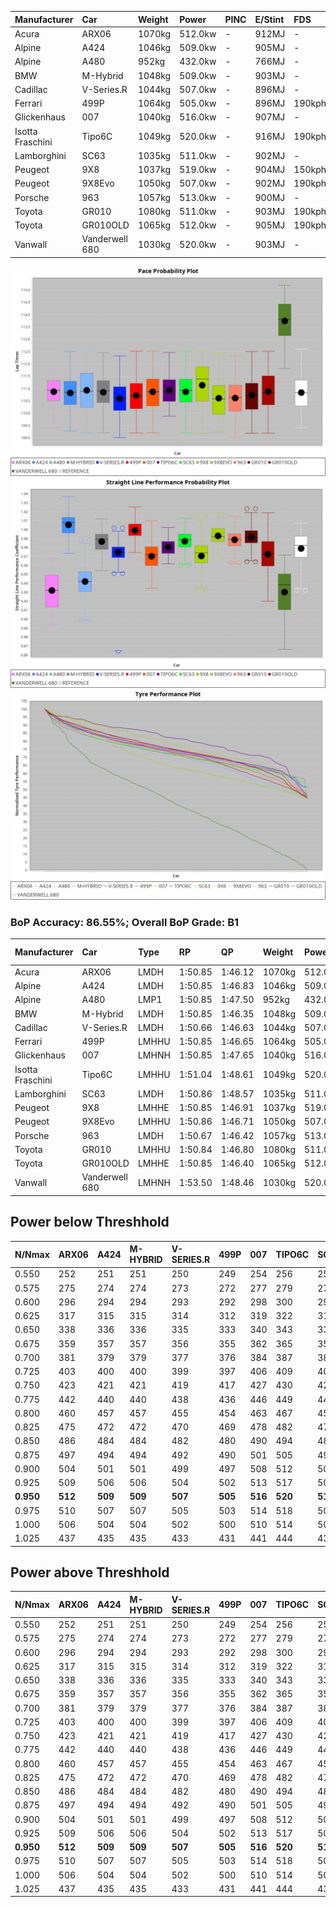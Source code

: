 | Manufacturer     | Car            | Weight | Power   | PINC    | E/Stint | FDS     |
|:-|:-|:-|:-|:-|:-|:-|
| Acura            | ARX06          | 1070kg | 512.0kw |    -    | 912MJ   |    -    |
| Alpine           | A424           | 1046kg | 509.0kw |    -    | 905MJ   |    -    |
| Alpine           | A480           | 952kg  | 432.0kw |    -    | 766MJ   |    -    |
| BMW              | M-Hybrid       | 1048kg | 509.0kw |    -    | 903MJ   |    -    |
| Cadillac         | V-Series.R     | 1044kg | 507.0kw |    -    | 896MJ   |    -    |
| Ferrari          | 499P           | 1064kg | 505.0kw |    -    | 896MJ   | 190kph  |
| Glickenhaus      | 007            | 1040kg | 516.0kw |    -    | 907MJ   |    -    |
| Isotta Fraschini | Tipo6C         | 1049kg | 520.0kw |    -    | 916MJ   | 190kph  |
| Lamborghini      | SC63           | 1035kg | 511.0kw |    -    | 902MJ   |    -    |
| Peugeot          | 9X8            | 1037kg | 519.0kw |    -    | 904MJ   | 150kph  |
| Peugeot          | 9X8Evo         | 1050kg | 507.0kw |    -    | 902MJ   | 190kph  |
| Porsche          | 963            | 1057kg | 513.0kw |    -    | 900MJ   |    -    |
| Toyota           | GR010          | 1080kg | 511.0kw |    -    | 903MJ   | 190kph  |
| Toyota           | GR010OLD       | 1065kg | 512.0kw |    -    | 905MJ   | 190kph  |
| Vanwall          | Vanderwell 680 | 1030kg | 520.0kw |    -    | 903MJ   |    -    |

![PACECHART](./IMG/ACOMETHOD.png)
![STRAIGHTLINEPERFORMANCECHART](./IMG/ACOMETHOD_sp.png)
![TYREPERFORMANCECHART](./IMG/ACOMETHOD_tw.png)

### BoP Accuracy: 86.55%; Overall BoP Grade: B1
| Manufacturer     | Car            | Type  | RP      | QP      | Weight | Power¹  | Threshhold | PINC    | Power²   | E/Stint | AVG Vmax  | FDS     | RDLC | L/Stint | BOP-Grade | Model Accuracy | Model Points | Match%  | SimDiff |
|:-|:-|:-|:-|:-|:-|:-|:-|:-|:-|:-|:-|:-|:-|:-|:-|:-|:-|:-|:-|
| Acura            | ARX06          | LMDH  | 1:50.85 | 1:46.12 | 1070kg | 512.0kw | 210.0kph   |    -    | 512.00kw |  912MJ  | 279.82kph |    -    | 1.00 | 33      | +D1       | 100.00%        | 995          | 68.82%  | #       |
| Alpine           | A424           | LMDH  | 1:50.85 | 1:46.83 | 1046kg | 509.0kw | 210.0kph   |    -    | 509.00kw |  905MJ  | 291.53kph |    -    | 1.01 | 33      | ~A1       | 86.43%         | 618          | 95.63%  | #       |
| Alpine           | A480           | LMP1  | 1:50.85 | 1:47.50 |  952kg | 432.0kw | 210.0kph   |    -    | 432.00kw |  766MJ  | 280.22kph |    -    | 0.98 | 31      | ~A1       | 68.63%         | 967          | 100.00% | #       |
| BMW              | M-Hybrid       | LMDH  | 1:50.85 | 1:46.35 | 1048kg | 509.0kw | 210.0kph   |    -    | 509.00kw |  903MJ  | 288.65kph |    -    | 1.01 | 33      | +A2       | 93.77%         | 1672         | 90.04%  | #       |
| Cadillac         | V-Series.R     | LMDH  | 1:50.66 | 1:46.63 | 1044kg | 507.0kw | 210.0kph   |    -    | 507.00kw |  896MJ  | 285.80kph |    -    | 1.02 | 33      | -A2       | 83.12%         | 1921         | 92.59%  | #       |
| Ferrari          | 499P           | LMHHU | 1:50.85 | 1:46.65 | 1064kg | 505.0kw | 210.0kph   |    -    | 505.00kw |  896MJ  | 289.07kph | 190kph  | 1.03 | 33      | ~A1       | 69.49%         | 1950         | 100.00% | #       |
| Glickenhaus      | 007            | LMHNH | 1:50.85 | 1:47.65 | 1040kg | 516.0kw | 210.0kph   |    -    | 516.00kw |  907MJ  | 287.37kph |    -    | 0.95 | 33      | ~A1       | 89.50%         | 1518         | 98.95%  | #       |
| Isotta Fraschini | Tipo6C         | LMHHU | 1:51.04 | 1:48.61 | 1049kg | 520.0kw | 210.0kph   |    -    | 520.00kw |  916MJ  | 288.85kph | 190kph  | 1.05 | 33      | +C2       | 73.56%         | 64           | 73.37%  | #       |
| Lamborghini      | SC63           | LMDH  | 1:50.86 | 1:48.57 | 1035kg | 511.0kw | 210.0kph   |    -    | 511.00kw |  902MJ  | 289.42kph |    -    | 1.05 | 33      | +A2       | 95.82%         | 459          | 93.80%  | #       |
| Peugeot          | 9X8            | LMHHE | 1:50.85 | 1:46.91 | 1037kg | 519.0kw | 210.0kph   |    -    | 519.00kw |  904MJ  | 287.32kph | 150kph  | 1.03 | 33      | ~A1       | 88.75%         | 2383         | 99.40%  | #       |
| Peugeot          | 9X8Evo         | LMHHU | 1:50.86 | 1:46.71 | 1050kg | 507.0kw | 210.0kph   |    -    | 507.00kw |  902MJ  | 289.32kph | 190kph  | 1.01 | 33      | ~A1       | 66.97%         | 221          | 100.00% | #       |
| Porsche          | 963            | LMDH  | 1:50.67 | 1:46.42 | 1057kg | 513.0kw | 210.0kph   |    -    | 513.00kw |  900MJ  | 288.54kph |    -    | 1.00 | 33      | -A2       | 81.02%         | 5243         | 94.47%  | #       |
| Toyota           | GR010          | LMHHU | 1:50.84 | 1:46.80 | 1080kg | 511.0kw | 210.0kph   |    -    | 511.00kw |  903MJ  | 287.55kph | 190kph  | 1.00 | 33      | ~A1       | 73.70%         | 2701         | 100.00% | #       |
| Toyota           | GR010OLD       | LMHHE | 1:50.85 | 1:46.40 | 1065kg | 512.0kw | 210.0kph   |    -    | 512.00kw |  905MJ  | 286.05kph | 190kph  | 1.03 | 33      | -A2       | 99.03%         | 1536         | 94.06%  | #       |
| Vanwall          | Vanderwell 680 | LMHNH | 1:53.50 | 1:48.46 | 1030kg | 520.0kw | 210.0kph   |    -    | 520.00kw |  903MJ  | 282.28kph |    -    | 1.02 | 33      | +Ω2       | 97.01%         | 649          | -2.92%  | #       |

## Power below Threshhold
| N/Nmax    | ARX06   | A424    | M-HYBRID | V-SERIES.R | 499P    | 007     | TIPO6C  | SC63    | 9X8     | 9X8EVO  | 963     | GR010   | GR010OLD | VANDERWELL 680 | ​     | RPM      | A480    |
|:-|:-|:-|:-|:-|:-|:-|:-|:-|:-|:-|:-|:-|:-|:-|:-|:-|:-|
|  0.550    |  252    |  251    |  251     |  250       |  249    |  254    |  256    |  252    |  256    |  250    |  253    |  252    |  252     |  256           |  ​    |   --     |   -     |
|  0.575    |  275    |  274    |  274     |  273       |  272    |  277    |  279    |  275    |  279    |  273    |  276    |  275    |  275     |  279           |  ​    |   --     |   -     |
|  0.600    |  296    |  294    |  294     |  293       |  292    |  298    |  300    |  295    |  299    |  293    |  296    |  295    |  296     |  300           |  ​    |   --     |   -     |
|  0.625    |  317    |  315    |  315     |  314       |  312    |  319    |  322    |  316    |  321    |  314    |  317    |  316    |  317     |  322           |  ​    |   --     |   -     |
|  0.650    |  338    |  336    |  336     |  335       |  333    |  340    |  343    |  337    |  342    |  335    |  338    |  337    |  338     |  343           |  ​    |   --     |   -     |
|  0.675    |  359    |  357    |  357     |  356       |  355    |  362    |  365    |  359    |  364    |  356    |  360    |  359    |  359     |  365           |  ​    |   --     |   -     |
|  0.700    |  381    |  379    |  379     |  377       |  376    |  384    |  387    |  380    |  386    |  377    |  382    |  380    |  381     |  387           |  ​    |   --     |   -     |
|  0.725    |  403    |  400    |  400     |  399       |  397    |  406    |  409    |  402    |  408    |  399    |  403    |  402    |  403     |  409           |  ​    |   --     |   -     |
|  0.750    |  423    |  421    |  421     |  419       |  417    |  427    |  430    |  422    |  429    |  419    |  424    |  422    |  423     |  430           |  ​    |   --     |   -     |
|  0.775    |  442    |  440    |  440     |  438       |  436    |  446    |  449    |  441    |  448    |  438    |  443    |  441    |  442     |  449           |  ​    |  5000    |  254    |
|  0.800    |  460    |  457    |  457     |  455       |  454    |  463    |  467    |  459    |  466    |  455    |  461    |  459    |  460     |  467           |  ​    |  5500    |  300    |
|  0.825    |  475    |  472    |  472     |  470       |  469    |  478    |  482    |  474    |  481    |  470    |  476    |  474    |  475     |  482           |  ​    |  6000    |  335    |
|  0.850    |  486    |  484    |  484     |  482       |  480    |  490    |  494    |  485    |  493    |  482    |  487    |  485    |  486     |  494           |  ​    |  6500    |  378    |
|  0.875    |  497    |  494    |  494     |  492       |  490    |  501    |  505    |  496    |  504    |  492    |  498    |  496    |  497     |  505           |  ​    |  7000    |  422    |
|  0.900    |  504    |  501    |  501     |  499       |  497    |  508    |  512    |  503    |  511    |  499    |  505    |  503    |  504     |  512           |  ​    |  7500    |  433    |
|  0.925    |  509    |  506    |  506     |  504       |  502    |  513    |  517    |  508    |  516    |  504    |  510    |  508    |  509     |  517           |  ​    |  8000    |  429    |
| **0.950** | **512** | **509** | **509**  | **507**    | **505** | **516** | **520** | **511** | **519** | **507** | **513** | **511** | **512**  | **520**        | **​** | **8500** | **432** |
|  0.975    |  510    |  507    |  507     |  505       |  503    |  514    |  518    |  509    |  517    |  505    |  511    |  509    |  510     |  518           |  ​    |  9000    |  216    |
|  1.000    |  506    |  504    |  504     |  502       |  500    |  510    |  514    |  505    |  513    |  502    |  507    |  505    |  506     |  514           |  ​    |   --     |   -     |
|  1.025    |  437    |  435    |  435     |  433       |  431    |  441    |  444    |  436    |  443    |  433    |  438    |  436    |  437     |  444           |  ​    |   --     |   -     |

## Power above Threshhold
| N/Nmax    | ARX06   | A424    | M-HYBRID | V-SERIES.R | 499P    | 007     | TIPO6C  | SC63    | 9X8     | 9X8EVO  | 963     | GR010   | GR010OLD | VANDERWELL 680 | ​     | RPM      | A480    |
|:-|:-|:-|:-|:-|:-|:-|:-|:-|:-|:-|:-|:-|:-|:-|:-|:-|:-|
|  0.550    |  252    |  251    |  251     |  250       |  249    |  254    |  256    |  252    |  256    |  250    |  253    |  252    |  252     |  256           |  ​    |   --     |   -     |
|  0.575    |  275    |  274    |  274     |  273       |  272    |  277    |  279    |  275    |  279    |  273    |  276    |  275    |  275     |  279           |  ​    |   --     |   -     |
|  0.600    |  296    |  294    |  294     |  293       |  292    |  298    |  300    |  295    |  299    |  293    |  296    |  295    |  296     |  300           |  ​    |   --     |   -     |
|  0.625    |  317    |  315    |  315     |  314       |  312    |  319    |  322    |  316    |  321    |  314    |  317    |  316    |  317     |  322           |  ​    |   --     |   -     |
|  0.650    |  338    |  336    |  336     |  335       |  333    |  340    |  343    |  337    |  342    |  335    |  338    |  337    |  338     |  343           |  ​    |   --     |   -     |
|  0.675    |  359    |  357    |  357     |  356       |  355    |  362    |  365    |  359    |  364    |  356    |  360    |  359    |  359     |  365           |  ​    |   --     |   -     |
|  0.700    |  381    |  379    |  379     |  377       |  376    |  384    |  387    |  380    |  386    |  377    |  382    |  380    |  381     |  387           |  ​    |   --     |   -     |
|  0.725    |  403    |  400    |  400     |  399       |  397    |  406    |  409    |  402    |  408    |  399    |  403    |  402    |  403     |  409           |  ​    |   --     |   -     |
|  0.750    |  423    |  421    |  421     |  419       |  417    |  427    |  430    |  422    |  429    |  419    |  424    |  422    |  423     |  430           |  ​    |   --     |   -     |
|  0.775    |  442    |  440    |  440     |  438       |  436    |  446    |  449    |  441    |  448    |  438    |  443    |  441    |  442     |  449           |  ​    |  5000    |  254    |
|  0.800    |  460    |  457    |  457     |  455       |  454    |  463    |  467    |  459    |  466    |  455    |  461    |  459    |  460     |  467           |  ​    |  5500    |  300    |
|  0.825    |  475    |  472    |  472     |  470       |  469    |  478    |  482    |  474    |  481    |  470    |  476    |  474    |  475     |  482           |  ​    |  6000    |  335    |
|  0.850    |  486    |  484    |  484     |  482       |  480    |  490    |  494    |  485    |  493    |  482    |  487    |  485    |  486     |  494           |  ​    |  6500    |  378    |
|  0.875    |  497    |  494    |  494     |  492       |  490    |  501    |  505    |  496    |  504    |  492    |  498    |  496    |  497     |  505           |  ​    |  7000    |  422    |
|  0.900    |  504    |  501    |  501     |  499       |  497    |  508    |  512    |  503    |  511    |  499    |  505    |  503    |  504     |  512           |  ​    |  7500    |  433    |
|  0.925    |  509    |  506    |  506     |  504       |  502    |  513    |  517    |  508    |  516    |  504    |  510    |  508    |  509     |  517           |  ​    |  8000    |  429    |
| **0.950** | **512** | **509** | **509**  | **507**    | **505** | **516** | **520** | **511** | **519** | **507** | **513** | **511** | **512**  | **520**        | **​** | **8500** | **432** |
|  0.975    |  510    |  507    |  507     |  505       |  503    |  514    |  518    |  509    |  517    |  505    |  511    |  509    |  510     |  518           |  ​    |  9000    |  216    |
|  1.000    |  506    |  504    |  504     |  502       |  500    |  510    |  514    |  505    |  513    |  502    |  507    |  505    |  506     |  514           |  ​    |   --     |   -     |
|  1.025    |  437    |  435    |  435     |  433       |  431    |  441    |  444    |  436    |  443    |  433    |  438    |  436    |  437     |  444           |  ​    |   --     |   -     |
